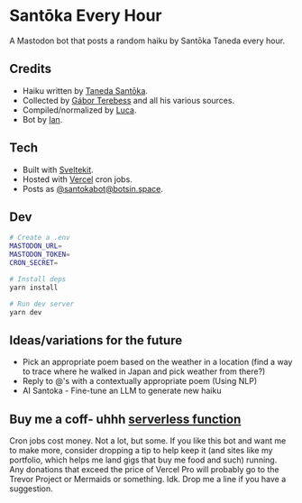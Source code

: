 # Santōka Every Hour
A Mastodon bot that posts a random haiku by Santōka Taneda every hour.

## Credits
* Haiku written by [Taneda Santōka](https://en.wikipedia.org/wiki/Sant%C5%8Dka_Taneda).
* Collected by [Gábor Terebess](https://terebess.hu/english/haiku/taneda.html) and all his various sources.  
* Compiled/normalized by [Luca](https://photon.garden).
* Bot by [Ian](https://iandoesallthethings.com).

## Tech 
* Built with [Sveltekit](https://kit.svelte.dev/).
* Hosted with [Vercel](https://vercel.com/) cron jobs.
* Posts as [@santokabot@botsin.space](https://botsin.space/@santokabot).

## Dev
```bash
# Create a .env
MASTODON_URL=
MASTODON_TOKEN=
CRON_SECRET=

# Install deps
yarn install

# Run dev server
yarn dev
```

## Ideas/variations for the future
* Pick an appropriate poem based on the weather in a location (find a way to trace where he walked in Japan and pick weather from there?)
* Reply to @'s with a contextually appropriate poem (Using NLP)
* AI Santoka - Fine-tune an LLM to generate new haiku

## Buy me a coff- uhhh [serverless function](https://ko-fi.com/iandoesallthethings)
Cron jobs cost money. Not a lot, but some. If you like this bot and want me to make more, consider dropping a tip to help keep it (and sites like my portfolio, which helps me land gigs that buy me food and such) running. Any donations that exceed the price of Vercel Pro will probably go to the Trevor Project or Mermaids or something. Idk. Drop me a line if you have a suggestion.